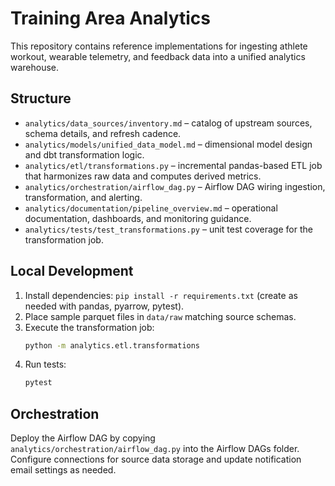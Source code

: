 # Training Area Analytics

This repository contains reference implementations for ingesting athlete workout, wearable telemetry, and feedback data into a unified analytics warehouse.

## Structure

- `analytics/data_sources/inventory.md` – catalog of upstream sources, schema details, and refresh cadence.
- `analytics/models/unified_data_model.md` – dimensional model design and dbt transformation logic.
- `analytics/etl/transformations.py` – incremental pandas-based ETL job that harmonizes raw data and computes derived metrics.
- `analytics/orchestration/airflow_dag.py` – Airflow DAG wiring ingestion, transformation, and alerting.
- `analytics/documentation/pipeline_overview.md` – operational documentation, dashboards, and monitoring guidance.
- `analytics/tests/test_transformations.py` – unit test coverage for the transformation job.

## Local Development

1. Install dependencies: `pip install -r requirements.txt` (create as needed with pandas, pyarrow, pytest).
2. Place sample parquet files in `data/raw` matching source schemas.
3. Execute the transformation job:
   ```bash
   python -m analytics.etl.transformations
   ```
4. Run tests:
   ```bash
   pytest
   ```

## Orchestration

Deploy the Airflow DAG by copying `analytics/orchestration/airflow_dag.py` into the Airflow DAGs folder. Configure connections for source data storage and update notification email settings as needed.

